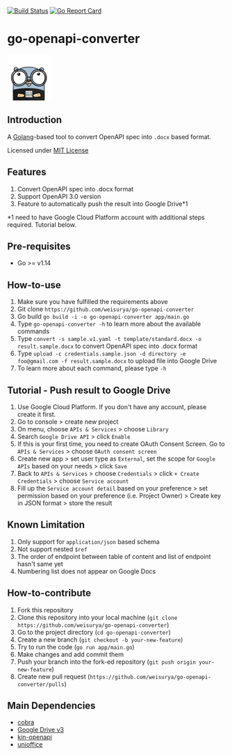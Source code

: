 [![Build Status](https://travis-ci.org/weisurya/go-openapi-converter.svg?branch=master)](https://travis-ci.org/weisurya/go-openapi-converter)
[![Go Report Card](https://goreportcard.com/badge/github.com/weisurya/go-openapi-converter)](https://goreportcard.com/report/github.com/weisurya/go-openapi-converter)

# go-openapi-converter
![alt text](./mascot.png "Logo Title Text 1")

## Introduction
A [Golang](https://golang.org/)-based tool to convert OpenAPI spec into `.docx` based format.

Licensed under [MIT License](LICENSE)

## Features
1. Convert OpenAPI spec into .docx format
2. Support OpenAPI 3.0 version
3. Feature to automatically push the result into Google Drive*1

*1 need to have Google Cloud Platform account with additional steps required. Tutorial below.

## Pre-requisites
- Go >= v1.14

## How-to-use
1. Make sure you have fulfilled the requirements above
2. Git clone `https://github.com/weisurya/go-openapi-converter`
3. Go build `go build -i -o go-openapi-converter app/main.go`
4. Type `go-openapi-converter -h` to learn more about the available commands
5. Type `convert -s sample.v1.yaml -t template/standard.docx -o result.sample.docx` to convert OpenAPI spec into .docx format
6. Type `upload -c credentials.sample.json -d directory -e foo@gmail.com -f result.sample.docx` to upload file into Google Drive
7. To learn more about each command, please type `-h`


## Tutorial - Push result to Google Drive
1. Use Google Cloud Platform. If you don't have any account, please create it first.
2. Go to console > create new project
3. On menu, choose `APIs & Services` > choose `Library`
4. Search `Google Drive API` > click `Enable`
5. If this is your first time, you need to create OAuth Consent Screen. Go to `APIs & Services` > choose `OAuth consent screen`
6. Create new app > set user type as `External`, set the scope for `Google APIs` based on your needs > click `Save`
7. Back to `APIs & Services` > choose `Credentials` > click `+ Create Credentials` > choose `Service account`
8. Fill up the `Service account detail` based on your preference > set permission based on your preference (i.e. Project Owner) > Create key in JSON format > store the result

## Known Limitation
1. Only support for `application/json` based schema
2. Not support nested `$ref`
3. The order of endpoint between table of content and list of endpoint hasn't same yet
4. Numbering list does not appear on Google Docs

## How-to-contribute
1. Fork this repository
2. Clone this repository into your local machine (`git clone https://github.com/weisurya/go-openapi-converter`)
3. Go to the project directory (`cd go-openapi-converter`)
4. Create a new branch (`git checkout -b your-new-feature`)
5. Try to run the code (`go run app/main.go`)
6. Make changes and add commit them
6. Push your branch into the fork-ed repository (`git push origin your-new-feature`)
7. Create new pull request (`https://github.com/weisurya/go-openapi-converter/pulls`)


## Main Dependencies
- [cobra](https://pkg.go.dev/github.com/spf13/cobra)
- [Google Drive v3](https://pkg.go.dev/google.golang.org/api/drive/v3)
- [kin-openapi](https://pkg.go.dev/github.com/getkin/kin-openapi/openapi3)
- [unioffice](https://github.com/unidoc/unioffice)
